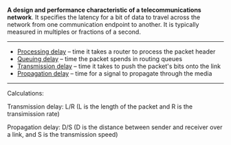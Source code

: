 **A design and performance characteristic of a telecommunications network**. It specifies the latency for a bit of data to travel across the network from one communication endpoint to another. It is typically measured in multiples or fractions of a second.

---
-   [Processing delay](https://en.wikipedia.org/wiki/Processing_delay "Processing delay") – time it takes a router to process the packet header
-   [Queuing delay](https://en.wikipedia.org/wiki/Queuing_delay "Queuing delay") – time the packet spends in routing queues
-   [Transmission delay](https://en.wikipedia.org/wiki/Transmission_delay "Transmission delay") – time it takes to push the packet's bits onto the link    
-   [Propagation delay](https://en.wikipedia.org/wiki/Propagation_delay "Propagation delay") – time for a signal to propagate through the media

---

Calculations:

Transmission delay: L/R
(L is the length of the packet and R is the transimission rate)

Propagation delay: D/S
(D is the distance between sender and receiver over a link, and S is the transmission speed)





